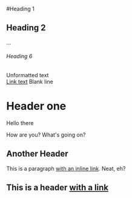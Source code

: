 #Heading 1                         
## Heading 2                         
...                                  
###### Heading 6                     
Unformatted text                   
[Link text](https://www.example.com)
Blank line                          

# Header one

Hello there

How are you?
What's going on?

## Another Header

This is a paragraph [with an inline link](http://google.com). Neat, eh?

## This is a header [with a link](http://yahoo.com)
